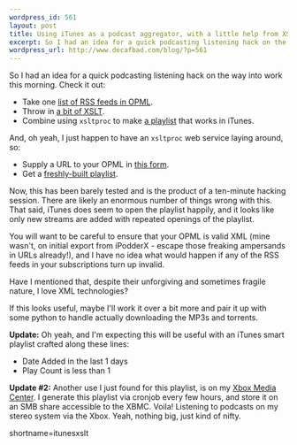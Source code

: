 ```yaml
--- 
wordpress_id: 561
layout: post
title: Using iTunes as a podcast aggregator, with a little help from XSLT
excerpt: So I had an idea for a quick podcasting listening hack on the way into work this morning.
wordpress_url: http://www.decafbad.com/blog/?p=561
---
```

So I had an idea for a quick podcasting listening hack on the way into work this morning. Check it out:

* Take one [list of RSS feeds in OPML](http://www.decafbad.com/2004/10/podcasts.opml).
* Throw in [a bit of XSLT](http://www.decafbad.com/2004/10/opml-to-playlist.xsl).
* Combine using `xsltproc` to make [a playlist](http://www.decafbad.com/2004/10/podcasts.pls) that works in iTunes.

And, oh yeah, I just happen to have an `xsltproc` web service laying around, so:

* Supply a URL to your OPML in [this form](http://www.decafbad.com/2004/10/xsltproc.cgi?xsl=http%3A%2F%2Fwww.decafbad.com%2F2004%2F10%2Fopml-to-playlist.xsl).
* Get a [freshly-built playlist](http://www.decafbad.com/2004/10/xsltproc.cgi?xsl=http%3A%2F%2Fwww.decafbad.com%2F2004%2F10%2Fopml-to-playlist.xsl&#38;xml=http%3A%2F%2Fwww.decafbad.com%2F2004%2F10%2Fpodcasts.opml).

Now, this has been barely tested and is the product of a ten-minute hacking session.  There are likely an enormous number of things wrong with this.  That said, iTunes does seem to open the playlist happily, and it looks like only new streams are added with repeated openings of the playlist.

You will want to be careful to ensure that your OPML is valid XML (mine wasn't, on initial export from iPodderX - escape those freaking ampersands in URLs already!), and I have no idea what would happen if any of the RSS feeds in your subscriptions turn up invalid.  

Have I mentioned that, despite their unforgiving and sometimes fragile nature, I love XML technologies?

If this looks useful, maybe I'll work it over a bit more and pair it up with some python to handle actually downloading the MP3s and torrents.

**Update:** Oh yeah, and I'm expecting this will be useful with an iTunes smart playlist crafted along these lines:

* Date Added in the last 1 days
* Play Count is less than 1

**Update #2:** Another use I just found for this playlist, is on my [Xbox Media Center](http://www.xboxmediacenter.com/).  I generate this playlist via cronjob every few hours, and store it on an SMB share accessible to the XBMC.  Voila!  Listening to podcasts on my stereo system via the Xbox.  Yeah, nothing big, just kind of nifty.
<!--more-->
shortname=itunesxslt

